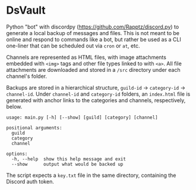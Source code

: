 # DsVault

Python "bot" with discordpy (https://github.com/Rapptz/discord.py) to generate a local backup of messages and files. This is not meant to be online and respond to commands like a bot, but rather be used as a CLI one-liner that can be scheduled out via `cron` or `at`, etc.

Channels are represented as HTML files, with image attachments embedded with `<img>` tags and other file types linked to with `<a>`.
All file attachments are downloaded and stored in a `/src` directory under each channel's folder.

Backups are stored in a hierarchical structure, `guild-id` -> `category-id` -> `channel-id`.
Under `channel-id` and `category-id` folders, an `index.html` file is generated with anchor links to the categories and channels, respectively, below.

```
usage: main.py [-h] [--show] [guild] [category] [channel]

positional arguments:
  guild
  category
  channel

options:
  -h, --help  show this help message and exit
  --show      output what would be backed up
```
The script expects a `key.txt` file in the same directory, containing the Discord auth token.
